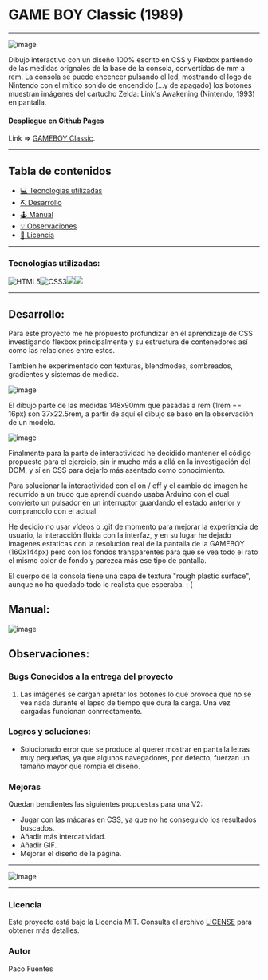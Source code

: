 # GAME BOY Classic (1989)

---

![image](./img/index.png)

Dibujo interactivo con un diseño 100% escrito en CSS y Flexbox partiendo de las medidas orignales de la base de la consola, convertidas de mm a rem. La consola se puede encencer pulsando el led, mostrando el logo de Nintendo con el mítico sonido de encendido (...y de apagado) los botones muestran imágenes del cartucho Zelda: Link's Awakening (Nintendo, 1993) en pantalla.


#### Despliegue en Github Pages

Link => [GAMEBOY Classic](https://paco-fuentes.github.io/btc-geekshubs-21092023-proyecto-2/).

---

## Tabla de contenidos
* [💻 Tecnologías utilizadas](#tecnologías-utilizadas)
* [:pick: Desarrollo](#desarrollo)
* [🕹️ Manual](#manual)
* [💡 Observaciones](#observaciones)
* [📃 Licencia](#licencia)

---

### Tecnologías utilizadas:

<img src="https://camo.githubusercontent.com/49fbb99f92674cc6825349b154b65aaf4064aec465d61e8e1f9fb99da3d922a1/68747470733a2f2f696d672e736869656c64732e696f2f62616467652f68746d6c352d2532334533344632362e7376673f7374796c653d666f722d7468652d6261646765266c6f676f3d68746d6c35266c6f676f436f6c6f723d7768697465" alt="HTML5" data-canonical-src="https://img.shields.io/badge/html5-%23E34F26.svg?style=for-the-badge&amp;logo=html5&amp;logoColor=white" style="max-width: 100%;"><img src="https://camo.githubusercontent.com/e6b67b27998fca3bccf4c0ee479fc8f9de09d91f389cccfbe6cb1e29c10cfbd7/68747470733a2f2f696d672e736869656c64732e696f2f62616467652f637373332d2532333135373242362e7376673f7374796c653d666f722d7468652d6261646765266c6f676f3d63737333266c6f676f436f6c6f723d7768697465" alt="CSS3" data-canonical-src="https://img.shields.io/badge/css3-%231572B6.svg?style=for-the-badge&amp;logo=css3&amp;logoColor=white" style="max-width: 100%;"><img src="https://camo.githubusercontent.com/ecd0d6fc3da2be7f3a92b0a5bb2d8a5ed5a97fba21dc59ae638caa548d79d88d/68747470733a2f2f696d672e736869656c64732e696f2f62616467652f6a61766173636970742d4546443831443f7374796c653d666f722d7468652d6261646765266c6f676f3d6a617661736372697074266c6f676f436f6c6f723d626c61636b" data-canonical-src="https://img.shields.io/badge/javascipt-EFD81D?style=for-the-badge&amp;logo=javascript&amp;logoColor=black" style="max-width: 100%;"><img src="https://user-images.githubusercontent.com/121863208/227808620-cd6e5d5c-dd63-4a9d-b19d-0983807cae95.svg" style="max-width: 100%;">

---

## Desarrollo:

Para este proyecto me he propuesto profundizar en el aprendizaje de CSS investigando flexbox principalmente y su estructura de contenedores así como las relaciones entre estos.

Tambien he experimentado con texturas, blendmodes, sombreados, gradientes y sistemas de medida.

![image](./img/gb-footprint.png)

El dibujo parte de las medidas 148x90mm que pasadas a rem (1rem == 16px) son 37x22.5rem, a partir de aquí el dibujo se basó en la observación de un modelo.  

![image](./img/gb-draw.png)

Finalmente para la parte de interactividad he decidido mantener el código propuesto para el ejercicio, sin ir mucho más a allá en la investigación del DOM, y sí en CSS para dejarlo más asentado como conocimiento. 

Para solucionar la interactividad con el on / off y el cambio de imagen he recurrido a un truco que aprendí cuando usaba Arduino con el cual convierto un pulsador en un interruptor guardando el estado anterior y comprandolo con el actual.

He decidio no usar vídeos o .gif de momento para mejorar la experiencia de usuario, la interacción fluida con la interfaz, y en su lugar he dejado imagenes estaticas con la resolución real de la pantalla de la GAMEBOY (160x144px) pero con los fondos transparentes para que se vea todo el rato el mismo color de fondo y parezca más ese tipo de pantalla.

El cuerpo de la consola tiene una capa de textura "rough plastic surface", aunque no ha quedado todo lo realista que esperaba. : (

## Manual:

![image](./img/manual.png)

## Observaciones:


### Bugs Conocidos a la entrega del proyecto

1. Las imágenes se cargan apretar los botones lo que provoca que no se vea nada durante el lapso de tiempo que dura la carga. Una vez cargadas funcionan conrrectamente.

### Logros y soluciones:

- Solucionado error que se produce al querer mostrar en pantalla letras muy pequeñas, ya que algunos navegadores, por defecto, fuerzan un tamaño mayor que rompia el diseño.

### Mejoras 

Quedan pendientes las siguientes propuestas para una V2:

- Jugar con las mácaras en CSS, ya que no he conseguido los resultados buscados.
- Añadir más intercatividad.
- Añadir GIF.
- Mejorar el diseño de la página.

---

![image](./img/gb-draw-2.png)

---

### Licencia

Este proyecto está bajo la Licencia MIT. Consulta el archivo [LICENSE](./LICENSE) para obtener más detalles.

### Autor
Paco Fuentes